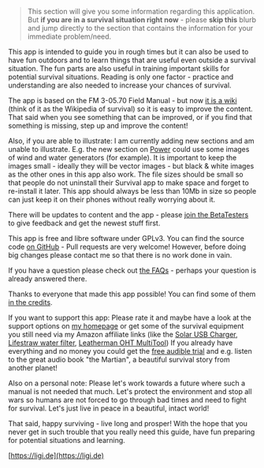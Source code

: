 > This section will give you some information regarding this application. But **if you are in a survival situation right now** - please **skip this** blurb and jump directly to the section that contains the information for your immediate problem/need.

This app is intended to guide you in rough times but it can also be used to have fun outdoors and to learn things that are useful even outside a survival situation. The fun parts are also useful in training important skills for potential survival situations. Reading is only one factor - practice and understanding are also needed to increase your chances of survival.

The app is based on the FM 3-05.70 Field Manual - but now [it is a wiki](https://github.com/ligi/SurvivalManual/wiki) (think of it as the Wikipedia of survival) so it is easy to improve the content. That said when you see something that can be improved, or if you find that something is missing, step up and improve the content!

Also, if you are able to illustrate: I am currently adding new sections and am unable to illustrate. E.g. the new section on [Power](Power) could use some images of wind and water generators (for example). It is important to keep the images small - ideally they will be vector images - but black & white images as the other ones in this app also work. The file sizes should be small so that people do not uninstall their Survival app to make space and forget to re-install it later. This app should always be less than 10Mb in size so people can just keep it on their phones without really worrying about it.

There will be updates to content and the app - please [join the BetaTesters](https://play.google.com/apps/testing/org.ligi.survivalmanual) to give feedback and get the newest stuff first.

This app is free and libre software under GPLv3. You can find the source code [on GitHub](https://github.com/ligi/SurvivalManual) - Pull requests are very welcome! However, before doing big changes please contact me so that there is no work done in vain.

If you have a question please check out [the FAQs](FAQ) - perhaps your question is already answered there.

Thanks to everyone that made this app possible! You can find some of them [in the credits](Credits).

If you want to support this app: Please rate it and maybe have a look at the support options on [my homepage](https://ligi.de) or get some of the survival equipment you still need via my Amazon affiliate links (like the [Solar USB Charger](SolarUSBCharger), [Lifestraw water filter](LifeStraw), [Leatherman OHT MultiTool](OHTMultiTool))
If you already have everything and no money you could get the [free audible trial](Audible) and e.g. listen to the great audio book "the Martian", a beautiful survival story from another planet!

Also on a personal note: Please let's work towards a future where such a manual is not needed that much. Let's protect the environment and stop all wars so humans are not forced to go through bad times and need to fight for survival. Let's just live in peace in a beautiful, intact world!

That said, happy surviving - live long and prosper! With the hope that you never get in such trouble that you really need this guide, have fun preparing for potential situations and learning.

[https://ligi.de](https://ligi.de)